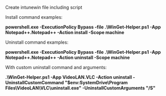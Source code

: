 Create intunewin file including script

Install command examples:

&#x20;   **powershell.exe -ExecutionPolicy Bypass -file .\WinGet-Helper.ps1 -App Notepad++.Notepad++ -Action install -Scope machine**

Uninstall command examples:

&#x20;   **powershell.exe -ExecutionPolicy Bypass -file .\WinGet-Helper.ps1 -App Notepad++.Notepad++ -Action uninstall -Scope machine**

With custom uninstall command and arguments:

&#x20;   **.\WinGet-Helper.ps1 -App VideoLAN.VLC -Action uninstall -UninstallCustomCommand "$env\:SystemDrive\Program Files\VideoLAN\VLC\uninstall.exe" -UninstallCustomArguments "/S"**&#x20;